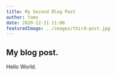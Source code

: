 ```yaml
---
title: My Second Blog Post
author: Yamo
date: 2020-12-31 11:00
featuredImage: ../images/third-post.jpg
---
```


## My blog post.

Hello World.